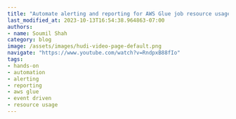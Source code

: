 ```yaml
---
title: "Automate alerting and reporting for AWS Glue job resource usage"
last_modified_at: 2023-10-13T16:54:38.964863-07:00
authors:
- name: Soumil Shah
category: blog
image: /assets/images/hudi-video-page-default.png
navigate: "https://www.youtube.com/watch?v=RndpxB88fIo"
tags:
- hands-on
- automation
- alerting
- reporting
- aws glue
- event driven
- resource usage
---
```

